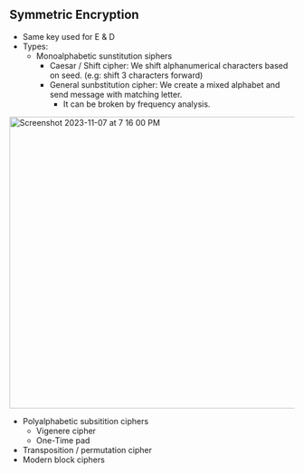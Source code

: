 ## Symmetric Encryption
- Same key used for E & D
- Types:
  - Monoalphabetic sunstitution siphers
    - Caesar / Shift cipher: We shift alphanumerical characters based on seed. (e.g: shift 3 characters forward)
    - General sunbstitution cipher: We create a mixed alphabet and send message with matching letter.
      - It can be broken by frequency analysis.
<img width="516" alt="Screenshot 2023-11-07 at 7 16 00 PM" src="https://github.com/Vamckis/Cryptanalysis/assets/71128825/9335b2e8-d8ab-4107-ac14-54b2a629a7bc">

  - Polyalphabetic subsitition ciphers
    - Vigenere cipher
    - One-Time pad 
  - Transposition / permutation cipher
  - Modern block ciphers
